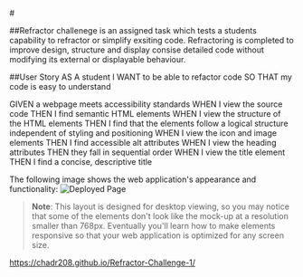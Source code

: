 #<Refractor Challenge>

##Refractor challenege is an assigned task which tests a students capability to refractor or simplify exsiting code. Refractoring is completed to improve design, structure and display consise detailed code without modifying its external or displayable behaviour.

##User Story
AS A student
I WANT to be able to refactor code
SO THAT my code is easy to understand

GIVEN a webpage meets accessibility standards
WHEN I view the source code
THEN I find semantic HTML elements
WHEN I view the structure of the HTML elements
THEN I find that the elements follow a logical structure independent of styling and positioning
WHEN I view the icon and image elements
THEN I find accessible alt attributes
WHEN I view the heading attributes
THEN they fall in sequential order
WHEN I view the title element
THEN I find a concise, descriptive title

The following image shows the web application's appearance and functionality:
![Deployed Page](/Refractor-Challenge-1/assets/images/Webpage%20Deployed.png)

> **Note**: This layout is designed for desktop viewing, so you may notice that some of the elements don't look like the mock-up at a resolution smaller than 768px. Eventually you'll learn how to make elements responsive so that your web application is optimized for any screen size.

https://chadr208.github.io/Refractor-Challenge-1/
